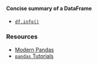 #### Concise summary of a DataFrame
- [`df.info()`](https://pandas.pydata.org/pandas-docs/stable/generated/pandas.DataFrame.info.html)

### Resources
- [Modern Pandas](https://tomaugspurger.github.io/modern-1-intro.html)
- [`pandas` Tutorials](https://pandas.pydata.org/pandas-docs/stable/tutorials.html)
